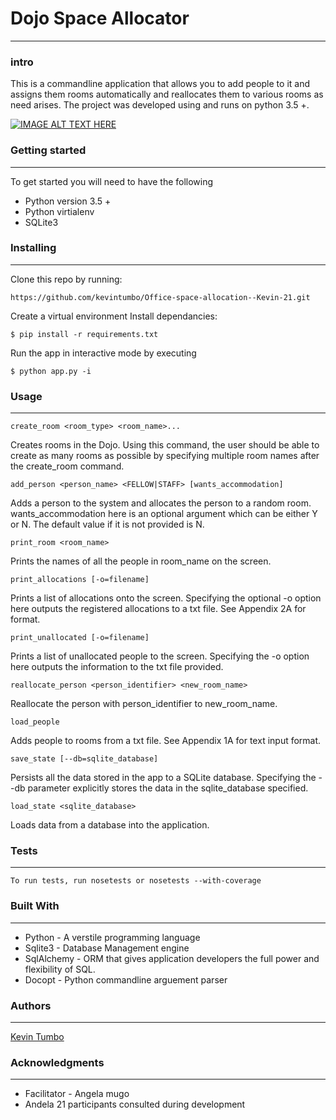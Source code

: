 # Dojo Space Allocator
---
### intro
This is a commandline application that allows you to add people to it and assigns them rooms automatically and reallocates them to various rooms as need arises. The project was developed using and runs on python 3.5 +.

[![IMAGE ALT TEXT HERE](http://img.youtube.com/vi/Ycv5MPRhdK8/0.jpg)](http://www.youtube.com/watch?v=Ycv5MPRhdK8)

### Getting started
---
To get started you will need to have the following
* Python version 3.5 +
* Python virtialenv
* SQLite3

### Installing
---
Clone this repo by running:

    https://github.com/kevintumbo/Office-space-allocation--Kevin-21.git

Create a virtual environment
Install dependancies:

    $ pip install -r requirements.txt

Run the app in interactive mode by executing

    $ python app.py -i

### Usage
---
    create_room <room_type> <room_name>...
Creates rooms in the Dojo. Using this command, the user should be able to create as many rooms as possible by specifying multiple room names after the create_room command.


    add_person <person_name> <FELLOW|STAFF> [wants_accommodation]
Adds a person to the system and allocates the person to a random room. wants_accommodation here is an optional argument which can be either Y or N. The default value if it is not provided is N.

    print_room <room_name>
Prints  the names of all the people in room_name on the screen.

    print_allocations [-o=filename]
Prints a list of allocations onto the screen. Specifying the optional -o option here outputs the registered allocations to a txt file. See Appendix 2A for format.

    print_unallocated [-o=filename]
Prints a list of unallocated people to the screen. Specifying the -o option here outputs the information to the txt file provided.

    reallocate_person <person_identifier> <new_room_name>
Reallocate the person with person_identifier to new_room_name.

    load_people
Adds people to rooms from a txt file. See Appendix 1A for text input format.

    save_state [--db=sqlite_database]
Persists all the data stored in the app to a SQLite database. Specifying the --db parameter explicitly stores the data in the sqlite_database specified.

    load_state <sqlite_database>
Loads data from a database into the application.

### Tests
---

    To run tests, run nosetests or nosetests --with-coverage

### Built With
---

* Python - A verstile programming language
* Sqlite3 - Database Management engine
* SqlAlchemy - ORM that gives application developers the full power and flexibility of SQL.
* Docopt - Python commandline arguement parser

### Authors
---

[Kevin Tumbo](https://github.com/kevintumbo)

### Acknowledgments
---
* Facilitator - Angela mugo
* Andela 21 participants consulted during development